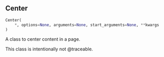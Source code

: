 ## Center
```python
Center(
	*, options=None, arguments=None, start_arguments=None, **kwargs
)
```
A class to center content in a page.

This class is intentionally not @traceable.